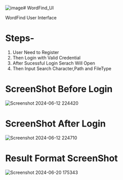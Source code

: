 ![image](https://github.com/valc5083/WordFind_UI/assets/79640467/95aff60f-a92e-448e-a2e3-4729bd039179)# WordFind_UI

WordFind User Interface 

# Steps-
1. User Need to Register
2. Then Login with Valid Credential
3. After Sucessful Login Serach Will Open
4. Then Input Search Character,Path and FileType

# ScreenShot Before Login
![Screenshot 2024-06-12 224420](https://github.com/valc5083/WordFind_UI/assets/79640467/2b309765-c775-424b-9aa3-5481ad022802)

# ScreenShot After Login
![Screenshot 2024-06-12 224710](https://github.com/valc5083/WordFind_UI/assets/79640467/a9239811-8000-4da0-99e6-a444811c51f9)

# Result Format ScreenShot
![Screenshot 2024-06-20 175343](https://github.com/valc5083/WordFind_UI/assets/79640467/c309cb7e-3c18-4a37-9140-296b893cb64e)
